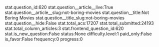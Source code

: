 stat.question_id:620
stat.question__article__live:True
stat.question__article__slug:not-boring-movies
stat.question__title:Not Boring Movies
stat.question__title_slug:not-boring-movies
stat.question__hide:False
stat.total_acs:17207
stat.total_submitted:24193
stat.total_column_articles:3
stat.frontend_question_id:620
stat.is_new_question:False
status:None
difficulty.level:1
paid_only:False
is_favor:False
frequency:0
progress:0
